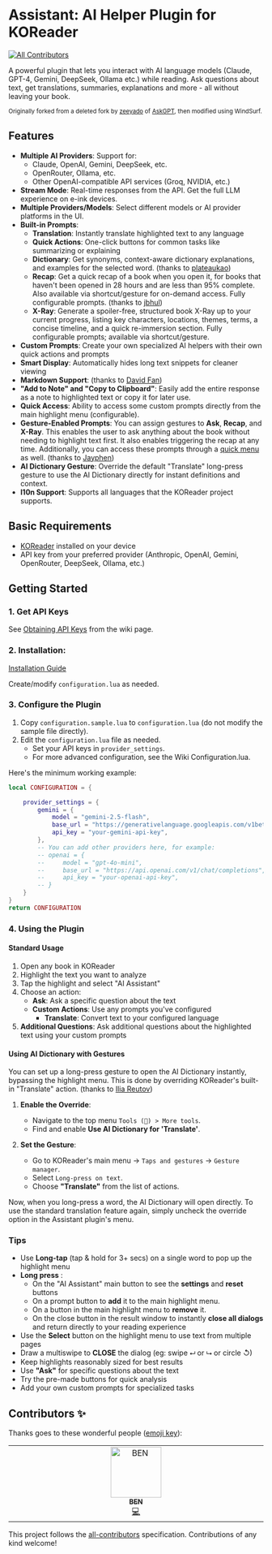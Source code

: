 # Assistant: AI Helper Plugin for KOReader
<!-- ALL-CONTRIBUTORS-BADGE:START - Do not remove or modify this section -->
[![All Contributors](https://img.shields.io/badge/all_contributors-1-orange.svg?style=flat-square)](#contributors-)
<!-- ALL-CONTRIBUTORS-BADGE:END -->

A powerful plugin that lets you interact with AI language models (Claude, GPT-4, Gemini, DeepSeek, Ollama etc.) while reading. Ask questions about text, get translations, summaries, explanations and more - all without leaving your book.

<small>Originally forked from a deleted fork by [zeeyado](https://github.com/zeeyado) of [AskGPT](https://github.com/drewbaumann/askgpt), then modified using WindSurf.</small>

## Features

- **Multiple AI Providers**: Support for:
  - Claude, OpenAI, Gemini, DeepSeek, etc.
  - OpenRouter, Ollama, etc.
  - Other OpenAI-compatible API services (Groq, NVIDIA, etc.)
- **Stream Mode**: Real-time responses from the API. Get the full LLM experience on e-ink devices.
- **Multiple Providers/Models**: Select different models or AI provider platforms in the UI.
- **Built-in Prompts**:
  - **Translation**: Instantly translate highlighted text to any language
  - **Quick Actions**: One-click buttons for common tasks like summarizing or explaining
  - **Dictionary**: Get synonyms, context-aware dictionary explanations, and examples for the selected word. (thanks to [plateaukao](https://github.com/plateaukao))
  - **Recap**: Get a quick recap of a book when you open it, for books that haven't been opened in 28 hours and are less than 95% complete. Also available via shortcut/gesture for on-demand access. Fully configurable prompts. (thanks to [jbhul](https://github.com/jbhul))
  - **X-Ray**: Generate a spoiler-free, structured book X-Ray up to your current progress, listing key characters, locations, themes, terms, a concise timeline, and a quick re-immersion section. Fully configurable prompts; available via shortcut/gesture.
- **Custom Prompts**: Create your own specialized AI helpers with their own quick actions and prompts
- **Smart Display**: Automatically hides long text snippets for cleaner viewing
- **Markdown Support**: (thanks to [David Fan](https://github.com/d-fan))
- **"Add to Note" and "Copy to Clipboard"**: Easily add the entire response as a note to highlighted text or copy it for later use.
- **Quick Access**: Ability to access some custom prompts directly from the main highlight menu (configurable).
- **Gesture-Enabled Prompts**: You can assign gestures to **Ask**, **Recap**, and **X-Ray**. This enables the user to ask anything about the book without needing to highlight text first. It also enables triggering the recap at any time. Additionally, you can access these prompts through a [quick menu](https://koreader.rocks/user_guide/#L1-qmandprofiles) as well. (thanks to [Jayphen](https://github.com/Jayphen))
- **AI Dictionary Gesture**: Override the default "Translate" long-press gesture to use the AI Dictionary directly for instant definitions and context.
- **l10n Support**: Supports all languages that the KOReader project supports.

## Basic Requirements

- [KOReader](https://github.com/koreader/koreader) installed on your device
- API key from your preferred provider (Anthropic, OpenAI, Gemini, OpenRouter, DeepSeek, Ollama, etc.)

## Getting Started 

### 1. Get API Keys

See [Obtaining API Keys](https://github.com/omer-faruq/assistant.koplugin/wiki/Obtaining-API-Keys) from the wiki page.

### 2. Installation:

[Installation Guide](https://github.com/omer-faruq/assistant.koplugin/wiki/Installation)

Create/modify `configuration.lua` as needed.

### 3. Configure the Plugin

1. Copy `configuration.sample.lua` to `configuration.lua` (do not modify the sample file directly).
2. Edit the `configuration.lua` file as needed.
    - Set your API keys in `provider_settings`.
    - For more advanced configuration, see the Wiki Configuration.lua.

Here's the minimum working example:

```lua
local CONFIGURATION = {

    provider_settings = {
        gemini = {
            model = "gemini-2.5-flash",
            base_url = "https://generativelanguage.googleapis.com/v1beta/models/",
            api_key = "your-gemini-api-key",
        },
        -- You can add other providers here, for example:
        -- openai = {
        --     model = "gpt-4o-mini",
        --     base_url = "https://api.openai.com/v1/chat/completions",
        --     api_key = "your-openai-api-key",
        -- }
    }
}
return CONFIGURATION
```

### 4. Using the Plugin

#### Standard Usage

1. Open any book in KOReader
2. Highlight the text you want to analyze
3. Tap the highlight and select "AI Assistant"
4. Choose an action:
   - **Ask**: Ask a specific question about the text
   - **Custom Actions**: Use any prompts you've configured
       - **Translate**: Convert text to your configured language
5. **Additional Questions**: Ask additional questions about the highlighted text using your custom prompts

#### Using AI Dictionary with Gestures

You can set up a long-press gesture to open the AI Dictionary instantly, bypassing the highlight menu. This is done by overriding KOReader's built-in "Translate" action. (thanks to [Ilia Reutov](https://github.com/Agnesor))

1.  **Enable the Override**:
    *   Navigate to the top menu `Tools (🔧) > More tools`.
    *   Find and enable **Use AI Dictionary for 'Translate'**.

2.  **Set the Gesture**:
    *   Go to KOReader's main menu -> `Taps and gestures` -> `Gesture manager`.
    *   Select `Long-press on text`.
    *   Choose **"Translate"** from the list of actions.

Now, when you long-press a word, the AI Dictionary will open directly. To use the standard translation feature again, simply uncheck the override option in the Assistant plugin's menu.

### Tips

- Use **Long-tap** (tap & hold for 3+ secs) on a single word to pop up the highlight menu
- **Long press** :
  - On the "AI Assistant" main button to see the **settings** and **reset** buttons
  - On a prompt button to **add** it to the main highlight menu.
  - On a button in the main highlight menu to **remove** it.
  - On the close button in the result window to instantly **close all dialogs** and return directly to your reading experience
- Use the **Select** button on the highlight menu to use text from multiple pages
- Draw a multiswipe to **CLOSE** the dialog (eg: swipe ⮠  or ⮡  or circle ↺)
- Keep highlights reasonably sized for best results
- Use **"Ask"** for specific questions about the text
- Try the pre-made buttons for quick analysis
- Add your own custom prompts for specialized tasks

## Contributors ✨

Thanks goes to these wonderful people ([emoji key](https://allcontributors.org/docs/en/emoji-key)):

<!-- ALL-CONTRIBUTORS-LIST:START - Do not remove or modify this section -->
<!-- prettier-ignore-start -->
<!-- markdownlint-disable -->
<table>
  <tbody>
    <tr>
      <td align="center" valign="top" width="14.28%"><a href="https://github.com/boypt"><img src="https://avatars.githubusercontent.com/u/1033514?v=4?s=100" width="100px;" alt="BEN"/><br /><sub><b>BEN</b></sub></a><br /><a href="https://github.com/omer-faruq/assistant.koplugin/commits?author=boypt" title="Code">💻</a></td>
    </tr>
  </tbody>
</table>

<!-- markdownlint-restore -->
<!-- prettier-ignore-end -->

<!-- ALL-CONTRIBUTORS-LIST:END -->

This project follows the [all-contributors](https://github.com/all-contributors/all-contributors) specification. Contributions of any kind welcome!
